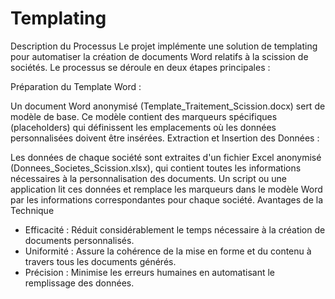 # Templating
Description du Processus
Le projet implémente une solution de templating pour automatiser la création de documents Word relatifs à la scission de sociétés. Le processus se déroule en deux étapes principales :

Préparation du Template Word :

Un document Word anonymisé (Template_Traitement_Scission.docx) sert de modèle de base. Ce modèle contient des marqueurs spécifiques (placeholders) qui définissent les emplacements où les données personnalisées doivent être insérées.
Extraction et Insertion des Données :

Les données de chaque société sont extraites d'un fichier Excel anonymisé (Donnees_Societes_Scission.xlsx), qui contient toutes les informations nécessaires à la personnalisation des documents.
Un script ou une application lit ces données et remplace les marqueurs dans le modèle Word par les informations correspondantes pour chaque société.
Avantages de la Technique
- Efficacité : Réduit considérablement le temps nécessaire à la création de documents personnalisés.
- Uniformité : Assure la cohérence de la mise en forme et du contenu à travers tous les documents générés.
- Précision : Minimise les erreurs humaines en automatisant le remplissage des données.
